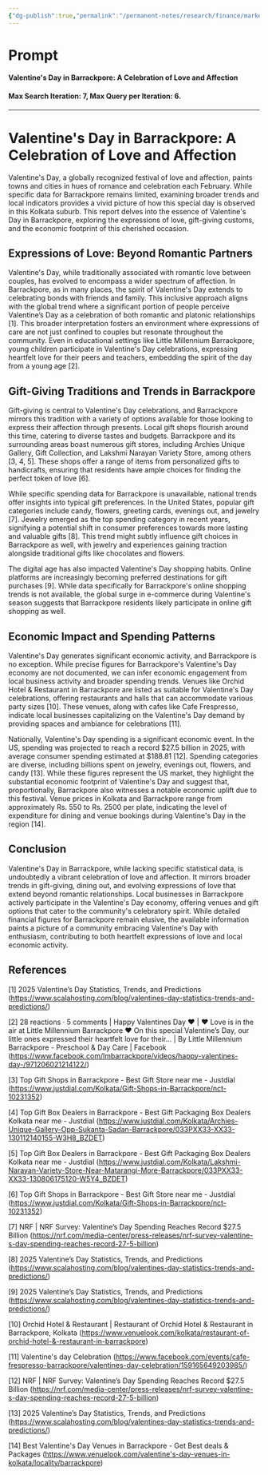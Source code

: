 ```yaml
---
{"dg-publish":true,"permalink":"/permanent-notes/research/finance/market/valentine-s-day-in-barrackpore-a-celebration-of-love-and-affection/"}
---
```


# Prompt

#### Valentine's Day in Barrackpore: A Celebration of Love and Affection

#### Max Search Iteration: 7, Max Query per Iteration: 6.

---
# Valentine's Day in Barrackpore: A Celebration of Love and Affection

Valentine's Day, a globally recognized festival of love and affection, paints towns and cities in hues of romance and celebration each February. While specific data for Barrackpore remains limited, examining broader trends and local indicators provides a vivid picture of how this special day is observed in this Kolkata suburb. This report delves into the essence of Valentine's Day in Barrackpore, exploring the expressions of love, gift-giving customs, and the economic footprint of this cherished occasion.

## Expressions of Love: Beyond Romantic Partners

Valentine's Day, while traditionally associated with romantic love between couples, has evolved to encompass a wider spectrum of affection. In Barrackpore, as in many places, the spirit of Valentine's Day extends to celebrating bonds with friends and family. This inclusive approach aligns with the global trend where a significant portion of people perceive Valentine’s Day as a celebration of both romantic and platonic relationships [1].  This broader interpretation fosters an environment where expressions of care are not just confined to couples but resonate throughout the community. Even in educational settings like Little Millennium Barrackpore, young children participate in Valentine's Day celebrations, expressing heartfelt love for their peers and teachers, embedding the spirit of the day from a young age [2].

## Gift-Giving Traditions and Trends in Barrackpore

Gift-giving is central to Valentine's Day celebrations, and Barrackpore mirrors this tradition with a variety of options available for those looking to express their affection through presents. Local gift shops flourish around this time, catering to diverse tastes and budgets. Barrackpore and its surrounding areas boast numerous gift stores, including Archies Unique Gallery, Gift Collection, and Lakshmi Narayan Variety Store, among others [3, 4, 5]. These shops offer a range of items from personalized gifts to handicrafts, ensuring that residents have ample choices for finding the perfect token of love [6].

While specific spending data for Barrackpore is unavailable, national trends offer insights into typical gift preferences. In the United States, popular gift categories include candy, flowers, greeting cards, evenings out, and jewelry [7].  Jewelry emerged as the top spending category in recent years, signifying a potential shift in consumer preferences towards more lasting and valuable gifts [8].  This trend might subtly influence gift choices in Barrackpore as well, with jewelry and experiences gaining traction alongside traditional gifts like chocolates and flowers.

The digital age has also impacted Valentine's Day shopping habits. Online platforms are increasingly becoming preferred destinations for gift purchases [9]. While data specifically for Barrackpore's online shopping trends is not available, the global surge in e-commerce during Valentine's season suggests that Barrackpore residents likely participate in online gift shopping as well.

## Economic Impact and Spending Patterns

Valentine's Day generates significant economic activity, and Barrackpore is no exception.  While precise figures for Barrackpore's Valentine's Day economy are not documented, we can infer economic engagement from local business activity and broader spending trends.  Venues like Orchid Hotel & Restaurant in Barrackpore are listed as suitable for Valentine's Day celebrations, offering restaurants and halls that can accommodate various party sizes [10].  These venues, along with cafes like Cafe Frespresso, indicate local businesses capitalizing on the Valentine's Day demand by providing spaces and ambiance for celebrations [11].

Nationally, Valentine's Day spending is a significant economic event. In the US, spending was projected to reach a record $27.5 billion in 2025, with average consumer spending estimated at $188.81 [12].  Spending categories are diverse, including billions spent on jewelry, evenings out, flowers, and candy [13]. While these figures represent the US market, they highlight the substantial economic footprint of Valentine's Day and suggest that, proportionally, Barrackpore also witnesses a notable economic uplift due to this festival. Venue prices in Kolkata and Barrackpore range from approximately Rs. 550 to Rs. 2500 per plate, indicating the level of expenditure for dining and venue bookings during Valentine's Day in the region [14].

## Conclusion

Valentine's Day in Barrackpore, while lacking specific statistical data, is undoubtedly a vibrant celebration of love and affection. It mirrors broader trends in gift-giving, dining out, and evolving expressions of love that extend beyond romantic relationships.  Local businesses in Barrackpore actively participate in the Valentine's Day economy, offering venues and gift options that cater to the community's celebratory spirit.  While detailed financial figures for Barrackpore remain elusive, the available information paints a picture of a community embracing Valentine's Day with enthusiasm, contributing to both heartfelt expressions of love and local economic activity.

## References

[1] 2025 Valentine’s Day Statistics, Trends, and Predictions (https://www.scalahosting.com/blog/valentines-day-statistics-trends-and-predictions/)

[2] 28 reactions · 5 comments | Happy Valentines Day ❤️ | ❤️ Love is in the air at Little Millennium Barrackpore ❤️ On this special Valentine’s Day, our little ones expressed their heartfelt love for their... | By Little Millennium Barrackpore - Preschool & Day Care | Facebook (https://www.facebook.com/lmbarrackpore/videos/happy-valentines-day-/971206021214122/)

[3] Top Gift Shops in Barrackpore - Best Gift Store near me - Justdial (https://www.justdial.com/Kolkata/Gift-Shops-in-Barrackpore/nct-10231352)

[4] Top Gift Box Dealers in Barrackpore - Best Gift Packaging Box Dealers Kolkata near me - Justdial (https://www.justdial.com/Kolkata/Archies-Unique-Gallery-Opp-Sukanta-Sadan-Barrackpore/033PXX33-XX33-130112140155-W3H8_BZDET)

[5] Top Gift Box Dealers in Barrackpore - Best Gift Packaging Box Dealers Kolkata near me - Justdial (https://www.justdial.com/Kolkata/Lakshmi-Narayan-Variety-Store-Near-Matarangi-More-Barrackpore/033PXX33-XX33-130806175120-W5Y4_BZDET)

[6] Top Gift Shops in Barrackpore - Best Gift Store near me - Justdial (https://www.justdial.com/Kolkata/Gift-Shops-in-Barrackpore/nct-10231352)

[7] NRF | NRF Survey: Valentine’s Day Spending Reaches Record $27.5 Billion (https://nrf.com/media-center/press-releases/nrf-survey-valentine-s-day-spending-reaches-record-27-5-billion)

[8] 2025 Valentine’s Day Statistics, Trends, and Predictions (https://www.scalahosting.com/blog/valentines-day-statistics-trends-and-predictions/)

[9] 2025 Valentine’s Day Statistics, Trends, and Predictions (https://www.scalahosting.com/blog/valentines-day-statistics-trends-and-predictions/)

[10] Orchid Hotel & Restaurant | Restaurant of Orchid Hotel & Restaurant in Barrackpore, Kolkata (https://www.venuelook.com/kolkata/restaurant-of-orchid-hotel-&-restaurant-in-barrackpore)

[11] Valentine's day Celebration (https://www.facebook.com/events/cafe-frespresso-barrackpore/valentines-day-celebration/159165649203985/)

[12] NRF | NRF Survey: Valentine’s Day Spending Reaches Record $27.5 Billion (https://nrf.com/media-center/press-releases/nrf-survey-valentine-s-day-spending-reaches-record-27-5-billion)

[13] 2025 Valentine’s Day Statistics, Trends, and Predictions (https://www.scalahosting.com/blog/valentines-day-statistics-trends-and-predictions/)

[14] Best Valentine's Day Venues in Barrackpore - Get Best deals & Packages (https://www.venuelook.com/valentine's-day-venues-in-kolkata/locality/barrackpore)